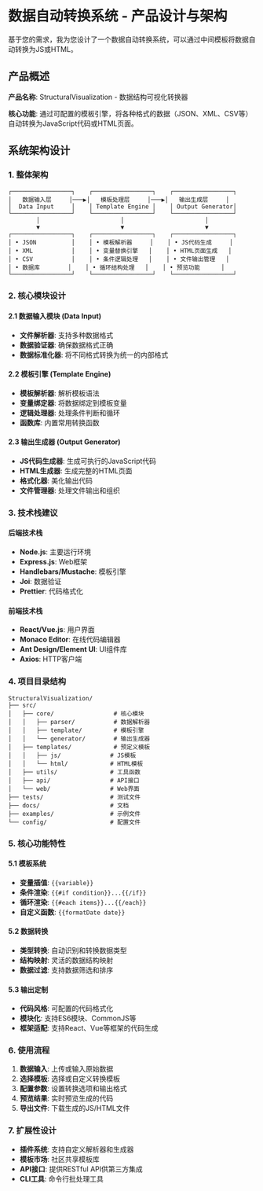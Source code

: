 # 数据自动转换系统 - 产品设计与架构

基于您的需求，我为您设计了一个数据自动转换系统，可以通过中间模板将数据自动转换为JS或HTML。

## 产品概述

**产品名称**: StructuralVisualization - 数据结构可视化转换器

**核心功能**: 通过可配置的模板引擎，将各种格式的数据（JSON、XML、CSV等）自动转换为JavaScript代码或HTML页面。

## 系统架构设计

### 1. 整体架构

```
┌─────────────────┐    ┌─────────────────┐    ┌─────────────────┐
│   数据输入层     │───▶│   模板处理层     │───▶│   输出生成层     │
│  Data Input     │    │ Template Engine │    │ Output Generator│
└─────────────────┘    └─────────────────┘    └─────────────────┘
        │                       │                       │
        ▼                       ▼                       ▼
┌─────────────────┐    ┌─────────────────┐    ┌─────────────────┐
│ • JSON          │    │ • 模板解析器     │    │ • JS代码生成     │
│ • XML           │    │ • 变量替换引擎   │    │ • HTML页面生成   │
│ • CSV           │    │ • 条件逻辑处理   │    │ • 文件输出管理   │
│ • 数据库        │    │ • 循环结构处理   │    │ • 预览功能      │
└─────────────────┘    └─────────────────┘    └─────────────────┘
```

### 2. 核心模块设计

#### 2.1 数据输入模块 (Data Input)
- **文件解析器**: 支持多种数据格式
- **数据验证器**: 确保数据格式正确
- **数据标准化器**: 将不同格式转换为统一的内部格式

#### 2.2 模板引擎 (Template Engine)
- **模板解析器**: 解析模板语法
- **变量绑定器**: 将数据绑定到模板变量
- **逻辑处理器**: 处理条件判断和循环
- **函数库**: 内置常用转换函数

#### 2.3 输出生成器 (Output Generator)
- **JS代码生成器**: 生成可执行的JavaScript代码
- **HTML生成器**: 生成完整的HTML页面
- **格式化器**: 美化输出代码
- **文件管理器**: 处理文件输出和组织

### 3. 技术栈建议

#### 后端技术栈
- **Node.js**: 主要运行环境
- **Express.js**: Web框架
- **Handlebars/Mustache**: 模板引擎
- **Joi**: 数据验证
- **Prettier**: 代码格式化

#### 前端技术栈
- **React/Vue.js**: 用户界面
- **Monaco Editor**: 在线代码编辑器
- **Ant Design/Element UI**: UI组件库
- **Axios**: HTTP客户端

### 4. 项目目录结构

```
StructuralVisualization/
├── src/
│   ├── core/                 # 核心模块
│   │   ├── parser/           # 数据解析器
│   │   ├── template/         # 模板引擎
│   │   └── generator/        # 输出生成器
│   ├── templates/            # 预定义模板
│   │   ├── js/              # JS模板
│   │   └── html/            # HTML模板
│   ├── utils/               # 工具函数
│   ├── api/                 # API接口
│   └── web/                 # Web界面
├── tests/                   # 测试文件
├── docs/                    # 文档
├── examples/                # 示例文件
└── config/                  # 配置文件
```

### 5. 核心功能特性

#### 5.1 模板系统
- **变量插值**: `{{variable}}`
- **条件渲染**: `{{#if condition}}...{{/if}}`
- **循环渲染**: `{{#each items}}...{{/each}}`
- **自定义函数**: `{{formatDate date}}`

#### 5.2 数据转换
- **类型转换**: 自动识别和转换数据类型
- **结构映射**: 灵活的数据结构映射
- **数据过滤**: 支持数据筛选和排序

#### 5.3 输出定制
- **代码风格**: 可配置的代码格式化
- **模块化**: 支持ES6模块、CommonJS等
- **框架适配**: 支持React、Vue等框架的代码生成

### 6. 使用流程

1. **数据输入**: 上传或输入原始数据
2. **选择模板**: 选择或自定义转换模板
3. **配置参数**: 设置转换选项和输出格式
4. **预览结果**: 实时预览生成的代码
5. **导出文件**: 下载生成的JS/HTML文件

### 7. 扩展性设计

- **插件系统**: 支持自定义解析器和生成器
- **模板市场**: 社区共享模板库
- **API接口**: 提供RESTful API供第三方集成
- **CLI工具**: 命令行批处理工具

